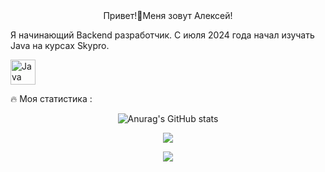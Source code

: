 <div align="center">
  Привет!👋Меня зовут Алексей!
</div>


Я начинающий Backend разработчик. С июля 2024 года начал изучать Java на курсах Skypro. <p align="left">
  
<a href="https://www.oracle.com/java/" target="_blank" rel="noreferrer"><img src="https://raw.githubusercontent.com/danielcranney/readme-generator/main/public/icons/skills/java-colored.svg" width="40" height="40" alt="Java" /></a>
</p>

🔥 Моя статистика :

<div align="center">
  
![Anurag's GitHub stats](https://github-readme-stats.vercel.app/api?username=aLexa163-JV&theme=nightowl)
</div>

<div align="center">
  
![](http://github-profile-summary-cards.vercel.app/api/cards/profile-details?username=aLexa163-JV&theme=nightowl)
</div>


<div align="center">
  
![](https://komarev.com/ghpvc/?username=aLexa163-JV)

</div>







